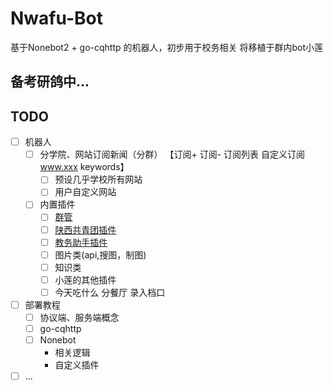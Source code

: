 # Nwafu-Bot
基于Nonebot2 + go-cqhttp 的机器人，初步用于校务相关 将移植于群内bot小莲

## 备考研鸽中...

## TODO
- [ ] 机器人
  - [ ] 分学院、网站订阅新闻（分群） 【订阅+ 订阅- 订阅列表 自定义订阅 www.xxx keywords】
    - [ ] 预设几乎学校所有网站
    - [ ] 用户自定义网站
  - [ ] 内置插件
    - [ ] [群管](https://github.com/yzyyz1387/nonebot_plugin_admin)
    - [ ] [陕西共青团插件](https://github.com/yzyyz1387/sx_youth)
    - [ ] [教务助手插件](https://github.com/yzyyz1387/nb_plugin_score)
    - [ ] 图片类(api,搜图，制图)
    - [ ] 知识类
    - [ ] 小莲的其他插件
    - [ ] 今天吃什么 分餐厅 录入档口
- [ ] 部署教程
  - [ ] 协议端、服务端概念
  - [ ] go-cqhttp
  - [ ] Nonebot 
    - 相关逻辑 
    - 自定义插件
- [ ]   ...
